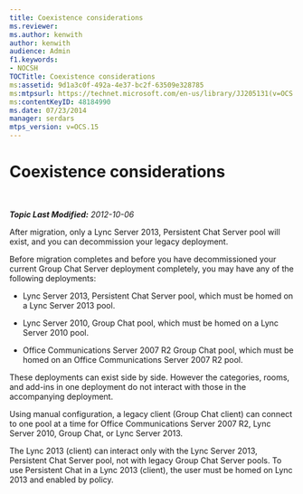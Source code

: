 ```yaml
---
title: Coexistence considerations
ms.reviewer: 
ms.author: kenwith
author: kenwith
audience: Admin
f1.keywords:
- NOCSH
TOCTitle: Coexistence considerations
ms:assetid: 9d1a3c0f-492a-4e37-bc2f-63509e328785
ms:mtpsurl: https://technet.microsoft.com/en-us/library/JJ205131(v=OCS.15)
ms:contentKeyID: 48184990
ms.date: 07/23/2014
manager: serdars
mtps_version: v=OCS.15
---
```


<div data-xmlns="http://www.w3.org/1999/xhtml">

<div class="topic" data-xmlns="http://www.w3.org/1999/xhtml" data-msxsl="urn:schemas-microsoft-com:xslt" data-cs="https://msdn.microsoft.com/">

<div data-asp="https://msdn2.microsoft.com/asp">

# Coexistence considerations

</div>

<div id="mainSection">

<div id="mainBody">

<span> </span>

_**Topic Last Modified:** 2012-10-06_

After migration, only a Lync Server 2013, Persistent Chat Server pool will exist, and you can decommission your legacy deployment.

Before migration completes and before you have decommissioned your current Group Chat Server deployment completely, you may have any of the following deployments:

  - Lync Server 2013, Persistent Chat Server pool, which must be homed on a Lync Server 2013 pool.

  - Lync Server 2010, Group Chat pool, which must be homed on a Lync Server 2010 pool.

  - Office Communications Server 2007 R2 Group Chat pool, which must be homed on an Office Communications Server 2007 R2 pool.

These deployments can exist side by side. However the categories, rooms, and add-ins in one deployment do not interact with those in the accompanying deployment.

Using manual configuration, a legacy client (Group Chat client) can connect to one pool at a time for Office Communications Server 2007 R2, Lync Server 2010, Group Chat, or Lync Server 2013.

The Lync 2013 (client) can interact only with the Lync Server 2013, Persistent Chat Server pool, not with legacy Group Chat Server pools. To use Persistent Chat in a Lync 2013 (client), the user must be homed on Lync 2013 and enabled by policy.

</div>

<span> </span>

</div>

</div>

</div>

